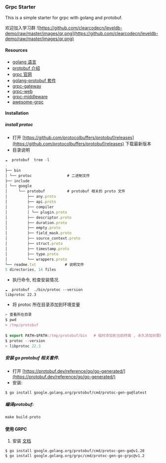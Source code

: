 ### Grpc Starter 

This is a simple starter for grpc with golang and protobuf.

欢迎加入学习群
![https://github.com/clearcodecn/leveldb-demo/raw/master/images/qr.png](https://github.com/clearcodecn/leveldb-demo/raw/master/images/qr.png)

#### Resources 

* [golang 语言](https://golang.org/)
* [protobuf 介绍](https://developers.google.com/protocol-buffers/)
* [grpc 官网](https://grpc.io/)
* [golang-protobuf 套件](https://github.com/golang/protobuf)
* [grpc-gateway](https://github.com/grpc-ecosystem/grpc-gateway)
* [grpc-web](https://github.com/improbable-eng/grpc-web)
* [grpc-middleware](https://github.com/grpc-ecosystem/go-grpc-middleware)
* [awesome-grpc](https://github.com/grpc-ecosystem/awesome-grpc#go)


#### Installation

##### install protoc

* 打开 [https://github.com/protocolbuffers/protobuf/releases](https://github.com/protocolbuffers/protobuf/releases) 下载最新版本
* 目录说明
```javascript
☁  protobuf  tree -l
.
├── bin
│ └── protoc                # 二进制文件
├── include
│ └── google
│     └── protobuf          # protobuf 相关的 proto 文件
│         ├── any.proto
│         ├── api.proto
│         ├── compiler
│         │ └── plugin.proto
│         ├── descriptor.proto
│         ├── duration.proto
│         ├── empty.proto
│         ├── field_mask.proto
│         ├── source_context.proto
│         ├── struct.proto
│         ├── timestamp.proto
│         ├── type.proto
│         └── wrappers.proto
└── readme.txt             # 说明文件
5 directories, 14 files
```
* 执行命令, 检查安装情况. 
```shell
☁  protobuf  ./bin/protoc --version
libprotoc 22.3
```

* 将 protoc 所在目录添加到环境变量
```javascript
> 查看所在目录 
$ pwd
> /tmp/protobuf

$ export PATH=$PATH:/tmp/protobuf/bin   # 临时添加到当前终端 , 永久添加则需要修改 ~/.bash_profile 文件
$ protoc --version
> libprotoc 22.3
```


##### 安装 go protobuf 相关套件. 

* 打开 [https://protobuf.dev/reference/go/go-generated/](https://protobuf.dev/reference/go/go-generated/)
* 安装:
```shell 
$ go install google.golang.org/protobuf/cmd/protoc-gen-go@latest
```

##### 编译protobuf:

```javascript
make build-proto
```


#### 使用 GRPC 

1. 安装 [文档](https://grpc.io/docs/languages/go/quickstart/#regenerate-grpc-code)
```shell
$ go install google.golang.org/protobuf/cmd/protoc-gen-go@v1.28
$ go install google.golang.org/grpc/cmd/protoc-gen-go-grpc@v1.2
```
